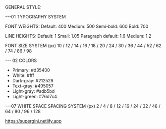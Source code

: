 GENERAL STYLE:

---01 TYPOGRAPHY SYSTEM

FONT WEIGHTS:
Default: 400
Medium: 500
Semi-bold: 600
Bold: 700

LINE HEIGHTS:
Default: 1
Small: 1.05
Paragraph default: 1.6
Medium: 1.2

FONT SIZE SYSTEM (px)
10 / 12 / 14 / 16 / 18 / 20 / 24 / 30 / 36 / 44 / 52 / 62 / 74 / 86 / 98

--- 02 COLORS

- Primary:     #d35400
- White:       #fff
- Dark-gray:   #212529
- Text-gray:   #495057
- Light-gray:  #adb5bd
- Light-green: #76d7c4

---07 WHITE SPACE
SPACING SYSTEM (px)
2 / 4 / 8 / 12 / 16 / 24 / 32 / 48 / 64 / 80 / 96 / 128

https://supergini.netlify.app
